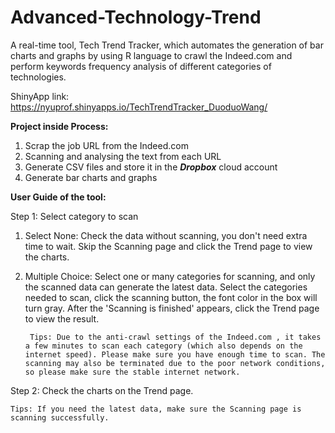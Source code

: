 # Advanced-Technology-Trend
A real-time tool, Tech Trend Tracker, which automates the generation of bar charts and graphs by using R language to crawl the Indeed.com and perform keywords frequency analysis of different categories of technologies.

ShinyApp link: https://nyuprof.shinyapps.io/TechTrendTracker_DuoduoWang/

**Project inside Process:**
1. Scrap the job URL from the Indeed.com
2. Scanning and analysing the text from each URL
3. Generate CSV files and store it in the **_Dropbox_** cloud account
4. Generate bar charts and graphs

**User Guide of the tool:**

Step 1: Select category to scan

1. Select None: Check the data without scanning, you don't need extra time to wait. Skip the Scanning page and click the Trend page to view the charts.
2. Multiple Choice: Select one or many categories for scanning, and only the scanned data can generate the latest data. Select the categories needed to scan, click the scanning button, the font color in the box will turn gray. After the 'Scanning is finished' appears, click the Trend page to view the result.

		Tips: Due to the anti-crawl settings of the Indeed.com , it takes a few minutes to scan each category (which also depends on the internet speed). Please make sure you have enough time to scan. The scanning may also be terminated due to the poor network conditions, so please make sure the stable internet network.

Step 2: Check the charts on the Trend page.
    
   	Tips: If you need the latest data, make sure the Scanning page is scanning successfully.
